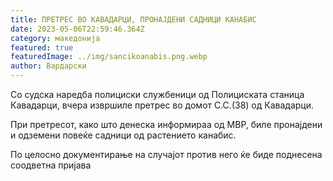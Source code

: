 ```yaml
---
title: ПРЕТРЕС ВО КАВАДАРЦИ, ПРОНАЈДЕНИ САДНИЦИ КАНАБИС
date: 2023-05-06T22:59:46.364Z
category: македонија
featured: true
featuredImage: ../img/sancikoanabis.png.webp
author: Вардарски
---
```


<!--StartFragment-->

Со судска наредба полициски службеници од Полициската станица Кавадарци, вчера извршиле претрес во домот С.С.(38) од Кавадарци.

При претресот, како што денеска информираа од МВР, биле пронајдени и одземени повеќе садници од растението канабис.

По целосно документирање на случајот против него ќе биде поднесена соодветна пријава

<!--EndFragment-->
